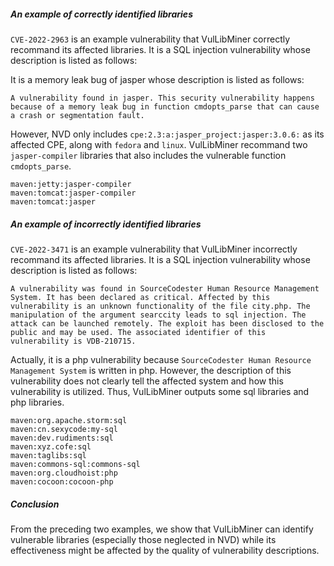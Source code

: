 ##### An example of correctly identified libraries
`CVE-2022-2963` is an example vulnerability that VulLibMiner correctly recommand its affected libraries.
It is a SQL injection vulnerability whose description is listed as follows:

It is a memory leak bug of jasper whose description is listed as follows:
~~~
A vulnerability found in jasper. This security vulnerability happens because of a memory leak bug in function cmdopts_parse that can cause a crash or segmentation fault.
~~~

However, NVD only includes `cpe:2.3:a:jasper_project:jasper:3.0.6:` as its affected CPE, along with `fedora` and `linux`.
VulLibMiner recommand two `jasper-compiler` libraries that also includes the vulnerable function `cmdopts_parse`.

~~~
maven:jetty:jasper-compiler
maven:tomcat:jasper-compiler
maven:tomcat:jasper
~~~

##### An example of incorrectly identified libraries
`CVE-2022-3471` is an example vulnerability that VulLibMiner incorrectly recommand its affected libraries.
It is a SQL injection vulnerability whose description is listed as follows:
```
A vulnerability was found in SourceCodester Human Resource Management System. It has been declared as critical. Affected by this vulnerability is an unknown functionality of the file city.php. The manipulation of the argument searccity leads to sql injection. The attack can be launched remotely. The exploit has been disclosed to the public and may be used. The associated identifier of this vulnerability is VDB-210715.
```
Actually, it is a php vulnerability because `SourceCodester Human Resource Management System` is written in php.
However, the description of this vulnerability does not clearly tell the affected system and how this vulnerability is utilized.
Thus, VulLibMiner outputs some sql libraries and php libraries.
~~~
maven:org.apache.storm:sql
maven:cn.sexycode:my-sql
maven:dev.rudiments:sql
maven:xyz.cofe:sql
maven:taglibs:sql
maven:commons-sql:commons-sql
maven:org.cloudhoist:php
maven:cocoon:cocoon-php
~~~


##### Conclusion
From the preceding two examples, we show that VulLibMiner can identify vulnerable libraries (especially those neglected in NVD) while its effectiveness might be affected by the quality of vulnerability descriptions.

